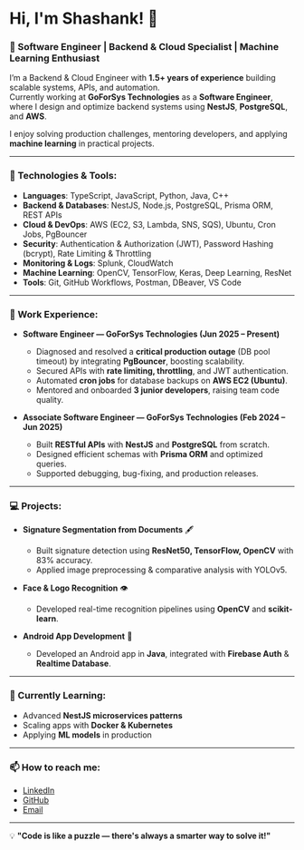 # Hi, I'm Shashank! 👋

### 🚀 Software Engineer | Backend & Cloud Specialist | Machine Learning Enthusiast

I’m a Backend & Cloud Engineer with **1.5+ years of experience** building scalable systems, APIs, and automation.  
Currently working at **GoForSys Technologies** as a **Software Engineer**, where I design and optimize backend systems using **NestJS**, **PostgreSQL**, and **AWS**.  

I enjoy solving production challenges, mentoring developers, and applying **machine learning** in practical projects.

---

### 🔧 Technologies & Tools:
- **Languages**: TypeScript, JavaScript, Python, Java, C++
- **Backend & Databases**: NestJS, Node.js, PostgreSQL, Prisma ORM, REST APIs
- **Cloud & DevOps**: AWS (EC2, S3, Lambda, SNS, SQS), Ubuntu, Cron Jobs, PgBouncer
- **Security**: Authentication & Authorization (JWT), Password Hashing (bcrypt), Rate Limiting & Throttling
- **Monitoring & Logs**: Splunk, CloudWatch
- **Machine Learning**: OpenCV, TensorFlow, Keras, Deep Learning, ResNet
- **Tools**: Git, GitHub Workflows, Postman, DBeaver, VS Code

---

### 💼 Work Experience:

- **Software Engineer — GoForSys Technologies (Jun 2025 – Present)**  
  - Diagnosed and resolved a **critical production outage** (DB pool timeout) by integrating **PgBouncer**, boosting scalability.  
  - Secured APIs with **rate limiting, throttling**, and JWT authentication.  
  - Automated **cron jobs** for database backups on **AWS EC2 (Ubuntu)**.  
  - Mentored and onboarded **3 junior developers**, raising team code quality.  

- **Associate Software Engineer — GoForSys Technologies (Feb 2024 – Jun 2025)**  
  - Built **RESTful APIs** with **NestJS** and **PostgreSQL** from scratch.  
  - Designed efficient schemas with **Prisma ORM** and optimized queries.  
  - Supported debugging, bug-fixing, and production releases.  

---

### 💻 Projects:
- **Signature Segmentation from Documents** 🖋️  
  - Built signature detection using **ResNet50, TensorFlow, OpenCV** with 83% accuracy.  
  - Applied image preprocessing & comparative analysis with YOLOv5.  

- **Face & Logo Recognition** 👁️  
  - Developed real-time recognition pipelines using **OpenCV** and **scikit-learn**.  

- **Android App Development** 📱  
  - Developed an Android app in **Java**, integrated with **Firebase Auth** & **Realtime Database**.  

---

### 🌱 Currently Learning:
- Advanced **NestJS microservices patterns**  
- Scaling apps with **Docker & Kubernetes**  
- Applying **ML models** in production  

---

### 📫 How to reach me:
- [LinkedIn](https://www.linkedin.com/in/a-g-shashank/)  
- [GitHub](https://github.com/ShashankAG25)  
- [Email](mailto:shashankbhat56@gmail.com)  

---

💡 **"Code is like a puzzle — there's always a smarter way to solve it!"**
